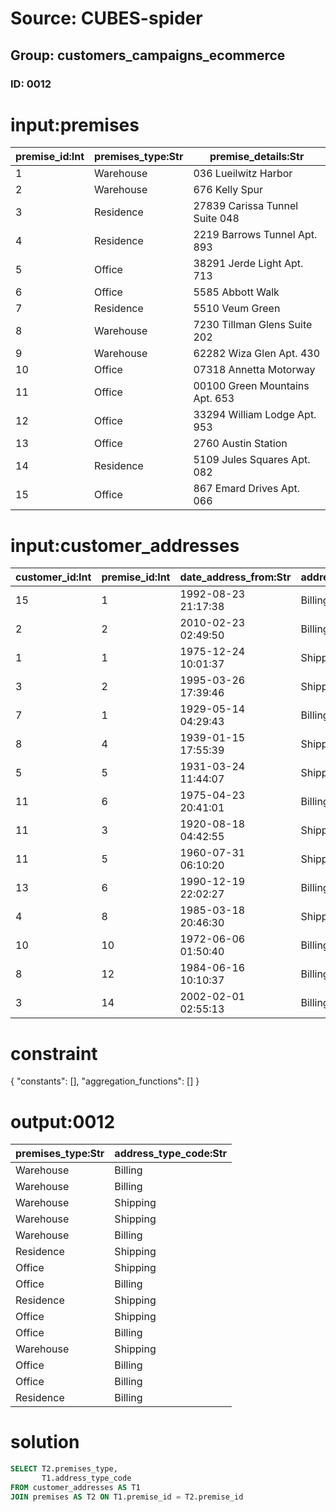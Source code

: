 # Source: CUBES-spider
## Group: customers_campaigns_ecommerce
### ID: 0012

# input:premises

| premise_id:Int | premises_type:Str | premise_details:Str |
|---|---|---|
| 1 | Warehouse | 036 Lueilwitz Harbor |
| 2 | Warehouse | 676 Kelly Spur |
| 3 | Residence | 27839 Carissa Tunnel Suite 048 |
| 4 | Residence | 2219 Barrows Tunnel Apt. 893 |
| 5 | Office | 38291 Jerde Light Apt. 713 |
| 6 | Office | 5585 Abbott Walk |
| 7 | Residence | 5510 Veum Green |
| 8 | Warehouse | 7230 Tillman Glens Suite 202 |
| 9 | Warehouse | 62282 Wiza Glen Apt. 430 |
| 10 | Office | 07318 Annetta Motorway |
| 11 | Office | 00100 Green Mountains Apt. 653 |
| 12 | Office | 33294 William Lodge Apt. 953 |
| 13 | Office | 2760 Austin Station |
| 14 | Residence | 5109 Jules Squares Apt. 082 |
| 15 | Office | 867 Emard Drives Apt. 066 |

# input:customer_addresses

| customer_id:Int | premise_id:Int | date_address_from:Str | address_type_code:Str | date_address_to:Str |
|---|---|---|---|---|
| 15 | 1 | 1992-08-23 21:17:38 | Billing | 2018-02-28 20:54:58 |
| 2 | 2 | 2010-02-23 02:49:50 | Billing | 2018-03-15 18:34:41 |
| 1 | 1 | 1975-12-24 10:01:37 | Shipping | 2018-03-08 08:03:51 |
| 3 | 2 | 1995-03-26 17:39:46 | Shipping | 2018-02-27 17:42:19 |
| 7 | 1 | 1929-05-14 04:29:43 | Billing | 2018-03-16 18:51:47 |
| 8 | 4 | 1939-01-15 17:55:39 | Shipping | 2018-03-13 08:21:27 |
| 5 | 5 | 1931-03-24 11:44:07 | Shipping | 2018-03-05 02:34:01 |
| 11 | 6 | 1975-04-23 20:41:01 | Billing | 2018-03-04 03:08:46 |
| 11 | 3 | 1920-08-18 04:42:55 | Shipping | 2018-03-22 22:46:52 |
| 11 | 5 | 1960-07-31 06:10:20 | Shipping | 2018-03-09 03:34:11 |
| 13 | 6 | 1990-12-19 22:02:27 | Billing | 2018-03-24 07:12:35 |
| 4 | 8 | 1985-03-18 20:46:30 | Shipping | 2018-02-27 16:47:24 |
| 10 | 10 | 1972-06-06 01:50:40 | Billing | 2018-03-08 21:09:30 |
| 8 | 12 | 1984-06-16 10:10:37 | Billing | 2018-03-05 11:26:03 |
| 3 | 14 | 2002-02-01 02:55:13 | Billing | 2018-03-16 11:55:11 |

# constraint

{
  "constants": [],
  "aggregation_functions": []
}

# output:0012

| premises_type:Str | address_type_code:Str |
|---|---|
| Warehouse | Billing |
| Warehouse | Billing |
| Warehouse | Shipping |
| Warehouse | Shipping |
| Warehouse | Billing |
| Residence | Shipping |
| Office | Shipping |
| Office | Billing |
| Residence | Shipping |
| Office | Shipping |
| Office | Billing |
| Warehouse | Shipping |
| Office | Billing |
| Office | Billing |
| Residence | Billing |

# solution

```sql
SELECT T2.premises_type,
       T1.address_type_code
FROM customer_addresses AS T1
JOIN premises AS T2 ON T1.premise_id = T2.premise_id
```
